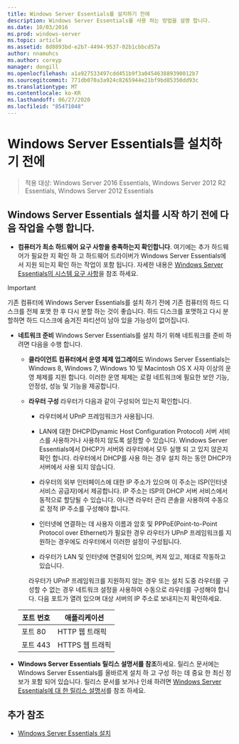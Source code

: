 ```yaml
---
title: Windows Server Essentials를 설치하기 전에
description: Windows Server Essentials를 사용 하는 방법을 설명 합니다.
ms.date: 10/03/2016
ms.prod: windows-server
ms.topic: article
ms.assetid: 8d0893bd-e2b7-4494-9537-02b1cbbcd57a
author: nnamuhcs
ms.author: coreyp
manager: dongill
ms.openlocfilehash: a1a927533497cdd451b9f3a045463889390012b7
ms.sourcegitcommit: 771db070a3a924c8265944e21bf9bd85350dd93c
ms.translationtype: MT
ms.contentlocale: ko-KR
ms.lasthandoff: 06/27/2020
ms.locfileid: "85471048"
---
```

# <a name="before-you-install-windows-server-essentials"></a>Windows Server Essentials를 설치하기 전에

>적용 대상: Windows Server 2016 Essentials, Windows Server 2012 R2 Essentials, Windows Server 2012 Essentials

##  <a name="before-you-begin-your-installation-of--windows-server-essentials-perform-the-following-tasks"></a><a name="BKMK_BeforeYouBegin"></a>Windows Server Essentials 설치를 시작 하기 전에 다음 작업을 수행 합니다.

-   **컴퓨터가 최소 하드웨어 요구 사항을 충족하는지 확인합니다**. 여기에는 추가 하드웨어가 필요한 지 확인 하 고 하드웨어 드라이버가 Windows Server Essentials에서 지원 되는지 확인 하는 작업이 포함 됩니다. 자세한 내용은 [Windows Server Essentials의 시스템 요구 사항](../get-started/system-requirements.md)을 참조 하세요.

> [!IMPORTANT]
> 기존 컴퓨터에 Windows Server Essentials를 설치 하기 전에 기존 컴퓨터의 하드 디스크를 전체 포맷 한 후 다시 분할 하는 것이 좋습니다. 하드 디스크를 포맷하고 다시 분할하면 하드 디스크에 숨겨진 파티션이 남아 있을 가능성이 없어집니다.

- **네트워크 준비** Windows Server Essentials를 설치 하기 위해 네트워크를 준비 하려면 다음을 수행 합니다.


  - **클라이언트 컴퓨터에서 운영 체제 업그레이드**  Windows Server Essentials는 Windows 8, Windows 7, Windows 10 및 Macintosh OS X 사자 이상의 운영 체제를 지원 합니다. 이러한 운영 체제는 로컬 네트워크에 필요한 보안 기능, 안정성, 성능 및 기능을 제공합니다.

  - **라우터 구성** 라우터가 다음과 같이 구성되어 있는지 확인합니다.

    -   라우터에서 UPnP 프레임워크가 사용됩니다.

    -   LAN에 대한 DHCP(Dynamic Host Configuration Protocol) 서버 서비스를 사용하거나 사용하지 않도록 설정할 수 있습니다.  Windows Server Essentials에서 DHCP가 서버와 라우터에서 모두 실행 되 고 있지 않은지 확인 합니다. 라우터에서 DHCP를 사용 하는 경우 설치 하는 동안 DHCP가 서버에서 사용 되지 않습니다.

    -   라우터의 외부 인터페이스에 대한 IP 주소가 있으며 이 주소는 ISP(인터넷 서비스 공급자)에서 제공합니다. IP 주소는 ISP의 DHCP 서버 서비스에서 동적으로 할당될 수 있습니다. 아니면 라우터 관리 콘솔을 사용하여 수동으로 정적 IP 주소를 구성해야 합니다.

    -   인터넷에 연결하는 데 사용자 이름과 암호 및 PPPoE(Point-to-Point Protocol over Ethernet)가 필요한 경우 라우터가 UPnP 프레임워크를 지원하는 경우에도 라우터에서 이러한 설정이 구성됩니다.

    -   라우터가 LAN 및 인터넷에 연결되어 있으며, 켜져 있고, 제대로 작동하고 있습니다.

    라우터가 UPnP 프레임워크를 지원하지 않는 경우 또는 설치 도중 라우터를 구성할 수 없는 경우 네트워크 설정을 사용하여 수동으로 라우터를 구성해야 합니다. 다음 포트가 열려 있으며 대상 서버의 IP 주소로 보내지는지 확인하세요.

  |포트 번호|애플리케이션|
  |-----------------|-----------------|
  |포트 80|HTTP 웹 트래픽|
  |포트 443|HTTPS 웹 트래픽|


- **Windows Server Essentials 릴리스 설명서를 참조**하세요. 릴리스 문서에는 Windows Server Essentials를 올바르게 설치 하 고 구성 하는 데 중요 한 최신 정보가 포함 되어 있습니다. 릴리스 문서를 보거나 인쇄 하려면 [Windows Server Essentials에 대 한 릴리스 설명서](../get-started/release-notes.md)를 참조 하세요.

## <a name="additional-references"></a>추가 참조

-   [Windows Server Essentials 설치](Install-Windows-Server-Essentials.md)


